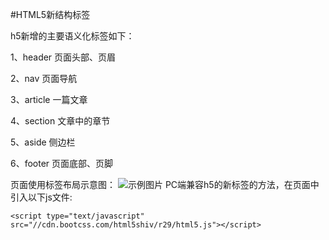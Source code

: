 #HTML5新结构标签


h5新增的主要语义化标签如下：

1、header 页面头部、页眉

2、nav 页面导航

3、article 一篇文章

4、section 文章中的章节

5、aside 侧边栏

6、footer 页面底部、页脚

页面使用标签布局示意图：
![示例图片
](/assets/7878787878.png)
PC端兼容h5的新标签的方法，在页面中引入以下js文件:

```
<script type="text/javascript" src="//cdn.bootcss.com/html5shiv/r29/html5.js"></script>
```


